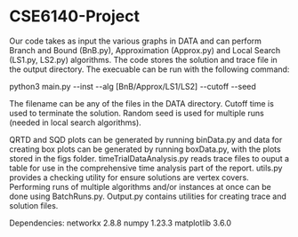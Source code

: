 # CSE6140-Project

Our code takes as input the various graphs in DATA and can perform Branch and Bound (BnB.py), Approximation (Approx.py) and Local Search (LS1.py, LS2.py) 
algorithms. The code stores the solution and trace file in the output directory. The execuable can be run with the following command: 

python3 main.py --inst <filename> --alg [BnB/Approx/LS1/LS2] --cutoff <time> --seed <random seed> 

The filename can be any of the files in the DATA directory. Cutoff time is used to terminate the solution. Random seed is used for multiple runs (needed in 
local search algorithms).

QRTD and SQD plots can be generated by running binData.py and data for creating box plots can be generated by running boxData.py, with the plots stored
in the figs folder. timeTrialDataAnalysis.py reads trace files to ouput a table for use in the comprehensive time analysis part of the report.
utils.py provides a checking utility for ensure solutions are vertex covers. Performing runs of multiple algorithms and/or instances at once can be done
using BatchRuns.py. Output.py contains utilities for creating trace and solution files.

Dependencies:
    networkx        2.8.8
    numpy           1.23.3
    matplotlib      3.6.0
